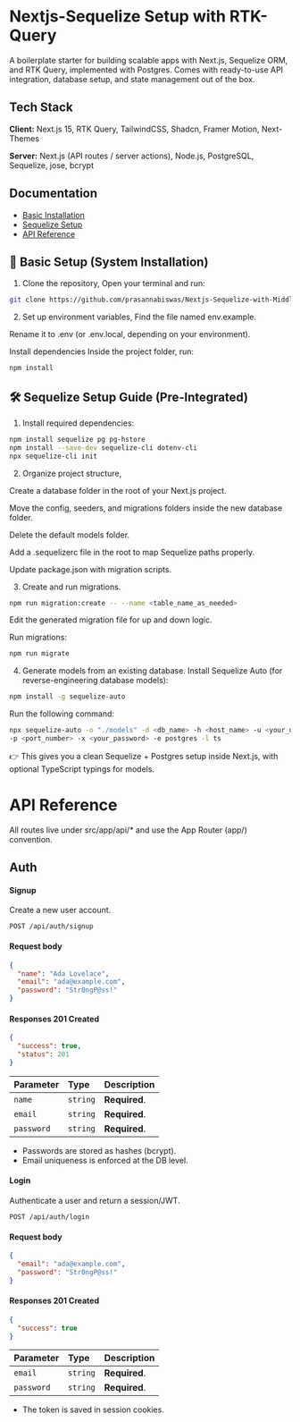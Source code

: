 
# Nextjs-Sequelize Setup with RTK-Query

A boilerplate starter for building scalable apps with Next.js, Sequelize ORM, and RTK Query, implemented with Postgres.
Comes with ready-to-use API integration, database setup, and state management out of the box.

## Tech Stack

**Client:** Next.js 15, RTK Query, TailwindCSS, Shadcn, Framer Motion, Next-Themes  

**Server:** Next.js (API routes / server actions), Node.js, PostgreSQL, Sequelize, jose, bcrypt

## Documentation

- [Basic Installation](#-basic-setup-system-installation)
- [Sequelize Setup](#sequelize-setup-guide-pre-integrated)
- [API Reference](#api-reference)

## 🔧 Basic Setup (System Installation)

1. Clone the repository,
Open your terminal and run:

```bash
git clone https://github.com/prasannabiswas/Nextjs-Sequelize-with-Middleware.git
```

2. Set up environment variables,
Find the file named env.example.

Rename it to .env (or .env.local, depending on your environment).

Install dependencies
Inside the project folder, run:
    

```bash
npm install
```

## 🛠️ Sequelize Setup Guide (Pre-Integrated)

1. Install required dependencies:

```bash
npm install sequelize pg pg-hstore
npm install --save-dev sequelize-cli dotenv-cli
npx sequelize-cli init
```

2. Organize project structure,

Create a database folder in the root of your Next.js project.

Move the config, seeders, and migrations folders inside the new database folder.

Delete the default models folder.

Add a .sequelizerc file in the root to map Sequelize paths properly.

Update package.json with migration scripts.

3. Create and run migrations.

```bash
npm run migration:create -- --name <table_name_as_needed>
```

Edit the generated migration file for up and down logic.

Run migrations:

```bash
npm run migrate
```

4. Generate models from an existing database.
Install Sequelize Auto (for reverse-engineering database models):

```bash
npm install -g sequelize-auto
```

Run the following command:

```bash
npx sequelize-auto -o "./models" -d <db_name> -h <host_name> -u <your_username> \
-p <port_number> -x <your_password> -e postgres -l ts
```
👉 This gives you a clean Sequelize + Postgres setup inside Next.js, with optional TypeScript typings for models.
# API Reference

All routes live under src/app/api/* and use the App Router (app/) convention.

## Auth

#### Signup

Create a new user account.

```http
POST /api/auth/signup
```
#### Request body
```json
{
  "name": "Ada Lovelace",
  "email": "ada@example.com",
  "password": "Str0ngP@ss!"
}
```

#### Responses 201 Created

```json
{
  "success": true,
  "status": 201
}
```

| Parameter | Type     | Description                |
| :-------- | :------- | :------------------------- |
| `name`    | `string` | **Required**.              |
| `email`   | `string` | **Required**.              |
| `password`| `string` | **Required**.              |

- Passwords are stored as hashes (bcrypt).
- Email uniqueness is enforced at the DB level.

#### Login

Authenticate a user and return a session/JWT.

```http
POST /api/auth/login
```

#### Request body
```json
{
  "email": "ada@example.com",
  "password": "Str0ngP@ss!"
}
```

#### Responses 201 Created

```json
{
  "success": true
}
```

| Parameter | Type     | Description                       |
| :-------- | :------- | :-------------------------------- |
| `email`   | `string` | **Required**.                     |
| `password`| `string` | **Required**.                     |


- The token is saved in session cookies.

